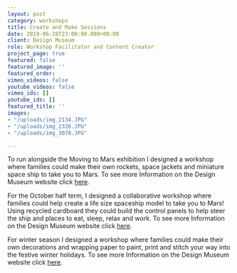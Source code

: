 ```yaml
---
layout: post
category: workshops
title: Create and Make Sessions
date: 2019-06-28T23:00:00.000+00:00
client: Design Museum
role: Workshop Facilitator and Content Creator
project_page: true
featured: false
featured_image: ''
featured_order: 
vimeo_videos: false
youtube_videos: false
vimeo_ids: []
youtube_ids: []
featured_title: ''
images:
- "/uploads/img_2134.JPG"
- "/uploads/img_2326.JPG"
- "/uploads/img_3078.JPG"

---
```

To run alongside the Moving to Mars exhibition I designed a workshop where families could make their own rockets, space jackets and miniature space ship to take you to Mars. To see more Information on the Design Museum website click [here](https://designmuseum.org/whats-on/families/create-and-make-past/autumn-sunday-create-and-make-crafting-a-mission-to-mars).

For the October half term, I designed a collaborative workshop where families could help create a life size spaceship model to take you to Mars! Using recycled cardboard they could build the control panels to help steer the ship and places to eat, sleep, relax and work. To see more Information on the Design Museum website click [here](https://designmuseum.org/whats-on/families/create-and-make-past/october-half-term-building-a-spaceship).

For winter season I designed a workshop where families could make their own decorations and wrapping paper to paint, print and stitch your way into the festive winter holidays. To see more Information on the Design Museum website click [here](https://designmuseum.org/whats-on/families/create-and-make-past/winter-sunday-create-and-make-festive-crafting).